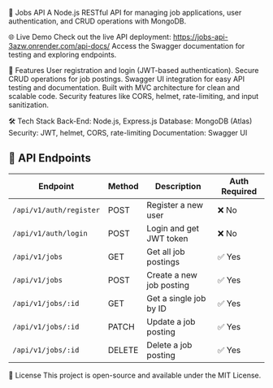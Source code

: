 🚀 Jobs API
A Node.js RESTful API for managing job applications, user authentication, and CRUD operations with MongoDB.

🌐 Live Demo
Check out the live API deployment: https://jobs-api-3azw.onrender.com/api-docs/
Access the Swagger documentation for testing and exploring endpoints.

🎯 Features
User registration and login (JWT-based authentication).
Secure CRUD operations for job postings.
Swagger UI integration for easy API testing and documentation.
Built with MVC architecture for clean and scalable code.
Security features like CORS, helmet, rate-limiting, and input sanitization.

🛠 Tech Stack
Back-End: Node.js, Express.js
Database: MongoDB (Atlas)
Security: JWT, helmet, CORS, rate-limiting
Documentation: Swagger UI

## 📡 **API Endpoints**

| **Endpoint**              | **Method** | **Description**               | **Auth Required** |
|---------------------------|------------|-------------------------------|------------------|
| `/api/v1/auth/register`   | POST       | Register a new user           | ❌ No            |
| `/api/v1/auth/login`      | POST       | Login and get JWT token       | ❌ No            |
| `/api/v1/jobs`            | GET        | Get all job postings          | ✅ Yes           |
| `/api/v1/jobs`            | POST       | Create a new job posting      | ✅ Yes           |
| `/api/v1/jobs/:id`        | GET        | Get a single job by ID        | ✅ Yes           |
| `/api/v1/jobs/:id`        | PATCH      | Update a job posting          | ✅ Yes           |
| `/api/v1/jobs/:id`        | DELETE     | Delete a job posting          | ✅ Yes           |



📄 License
This project is open-source and available under the MIT License.
